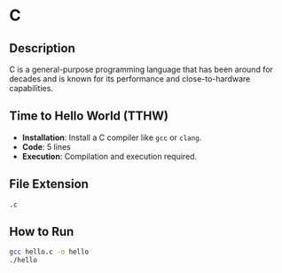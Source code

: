# C

## Description

C is a general-purpose programming language that has been around for decades and is known for its performance and close-to-hardware capabilities.

## Time to Hello World (TTHW)

- **Installation**: Install a C compiler like `gcc` or `clang`.
- **Code**: 5 lines
- **Execution**: Compilation and execution required.

## File Extension

`.c`

## How to Run

```sh
gcc hello.c -o hello
./hello
```
